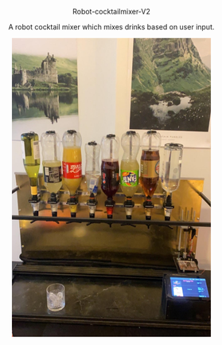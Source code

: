 
<p align="center">
Robot-cocktailmixer-V2
</p>

<p align="center">
A robot cocktail mixer which mixes drinks based on user input.
</p>


<p align="center">
<img src="https://github.com/MathiasSagbakken/Robot-cocktailmixer-V2/blob/master/robot_image1.jpg" alt="robot_cocktailmixer"
	title="Front view of the robot" width="400" height="600" />
</p>


